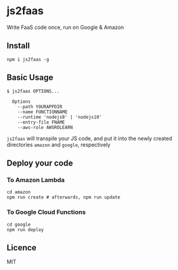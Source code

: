 # js2faas

Write FaaS code once, run on Google & Amazon

## Install
```shell
npm i js2faas -g
```

## Basic Usage

```shell
$ js2faas OPTIONS... 
  
  Options
    --path YOURAPPDIR 
    --name FUNCTIONNAME 
    --runtime 'nodejs8' | 'nodejs10'
    --entry-file FNAME
    --aws-role AWSROLEARN
```

`js2faas` will transpile your JS code, and put it into the newly created directories `amazon` and `google`, respectively

## Deploy your code

### To Amazon Lambda

```shell
cd amazon
npm run create # afterwards, npm run update
```

### To Google Cloud Functions

```shell
cd google
npm run deploy
```

## Licence

MIT